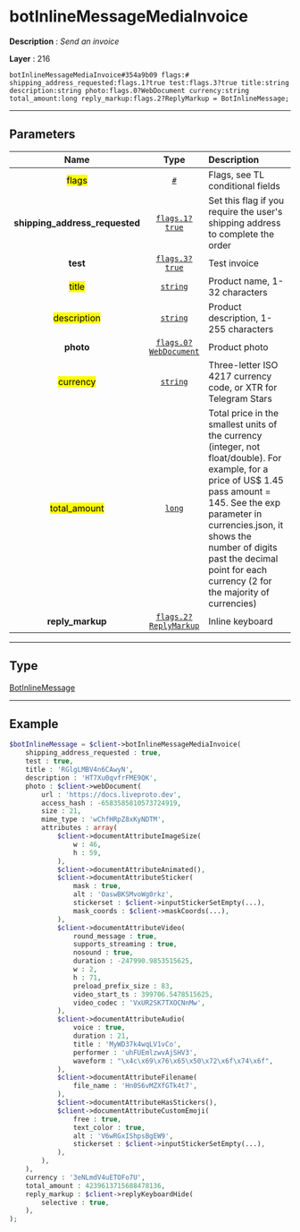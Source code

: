 # botInlineMessageMediaInvoice

**Description** : *Send an invoice*

**Layer** : 216

```tl
botInlineMessageMediaInvoice#354a9b09 flags:# shipping_address_requested:flags.1?true test:flags.3?true title:string description:string photo:flags.0?WebDocument currency:string total_amount:long reply_markup:flags.2?ReplyMarkup = BotInlineMessage;
```

---

## Parameters

| Name | Type | Description |
| :---: | :---: | :--- |
| <mark>flags</mark> | [`#`](type/#) | Flags, see TL conditional fields |
| **shipping_address_requested** | [`flags.1?true`](type/true) | Set this flag if you require the user's shipping address to complete the order |
| **test** | [`flags.3?true`](type/true) | Test invoice |
| <mark>title</mark> | [`string`](type/string) | Product name, 1-32 characters |
| <mark>description</mark> | [`string`](type/string) | Product description, 1-255 characters |
| **photo** | [`flags.0?WebDocument`](type/WebDocument) | Product photo |
| <mark>currency</mark> | [`string`](type/string) | Three-letter ISO 4217 currency code, or XTR for Telegram Stars |
| <mark>total_amount</mark> | [`long`](type/long) | Total price in the smallest units of the currency (integer, not float/double). For example, for a price of US$ 1.45 pass amount = 145. See the exp parameter in currencies.json, it shows the number of digits past the decimal point for each currency (2 for the majority of currencies) |
| **reply_markup** | [`flags.2?ReplyMarkup`](type/ReplyMarkup) | Inline keyboard |

---

## Type

[BotInlineMessage](type/BotInlineMessage)

---

## Example

```php
$botInlineMessage = $client->botInlineMessageMediaInvoice(
	shipping_address_requested : true,
	test : true,
	title : 'RGlgLMBV4n6CAwyN',
	description : 'HT7Xu0qvfrFME9QK',
	photo : $client->webDocument(
		url : 'https://docs.liveproto.dev',
		access_hash : -6583585810573724919,
		size : 21,
		mime_type : 'wChfHRpZ8xKyNDTM',
		attributes : array(
			$client->documentAttributeImageSize(
				w : 46,
				h : 59,
			),
			$client->documentAttributeAnimated(),
			$client->documentAttributeSticker(
				mask : true,
				alt : 'OaswBKSMvoWg0rkz',
				stickerset : $client->inputStickerSetEmpty(...),
				mask_coords : $client->maskCoords(...),
			),
			$client->documentAttributeVideo(
				round_message : true,
				supports_streaming : true,
				nosound : true,
				duration : -247990.9853515625,
				w : 2,
				h : 71,
				preload_prefix_size : 83,
				video_start_ts : 399706.5478515625,
				video_codec : 'VxUR2SK7TXOCNnMw',
			),
			$client->documentAttributeAudio(
				voice : true,
				duration : 21,
				title : 'MyWD37k4wqLV1vCo',
				performer : 'uhFUEmlzwvAjSHV3',
				waveform : "\x4c\x69\x76\x65\x50\x72\x6f\x74\x6f",
			),
			$client->documentAttributeFilename(
				file_name : 'Hn0S6vMZXfGTk4t7',
			),
			$client->documentAttributeHasStickers(),
			$client->documentAttributeCustomEmoji(
				free : true,
				text_color : true,
				alt : 'V6wRGxIShpsBgEW9',
				stickerset : $client->inputStickerSetEmpty(...),
			),
		),
	),
	currency : '3eNLmdV4uETOFo7U',
	total_amount : 4239613715688478136,
	reply_markup : $client->replyKeyboardHide(
		selective : true,
	),
);
```